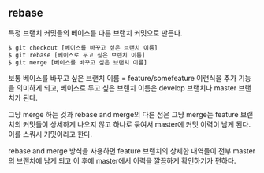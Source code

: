## rebase

특정 브랜치 커밋들의 베이스를 다른 브랜치 커밋으로 만든다.

```bash
$ git checkout [베이스를 바꾸고 싶은 브랜치 이름]
$ git rebase [베이스로 두고 싶은 브랜치 이름]
$ git merge [베이스를 바꾸고 싶은 브랜치 이름]
```

보통 베이스를 바꾸고 싶은 브랜치 이름 = feature/somefeature 이런식을 추가 기능을 의미하게 되고,
베이스로 두고 싶은 브랜치 이름은 develop 브랜치나 master 브랜치가 된다.

그냥 merge 하는 것과 rebase and merge의 다른 점은 그냥 merge는 feature 브랜치의 커밋들이 상세하게
나오지 않고 하나로 묶여서 master에 커밋 이력이 남게 된다. 이를 스쿼시 커밋이라고 한다.

rebase and merge 방식을 사용하면 feature 브랜치의 상세한 내역들이 전부 master의 브랜치에 남게 되고
이 후에 master에서 이력을 깔끔하게 확인하기가 편하다.
